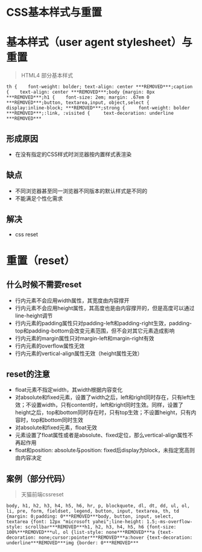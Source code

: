 # CSS基本样式与重置

# 基本样式（user agent stylesheet）与重置

> HTML4 部分基本样式

```
th {    font-weight: bolder; text-align: center ***REMOVED***;caption {    text-align: center ***REMOVED***;body {margin: 8px ***REMOVED***;h1 {    font-size: 2em; margin: .67em 0 ***REMOVED***;button, textarea,input, object,select {    display:inline-block; ***REMOVED***;strong {     font-weight: bolder ***REMOVED***;:link, :visited {     text-decoration: underline ***REMOVED***
```

## 形成原因

- 在没有指定的CSS样式时浏览器按内置样式表渲染

## 缺点

- 不同浏览器甚至同一浏览器不同版本的默认样式是不同的
- 不能满足个性化需求

## 解决

- css reset

# 重置（reset）

## 什么时候不需要reset

- 行内元素不会应用width属性，其宽度由内容撑开
- 行内元素不会应用height属性，其高度也是由内容撑开的，但是高度可以通过line-height调节
- 行内元素的padding属性只对padding-left和padding-right生效，padding-top和padding-bottom会改变元素范围，但不会对其它元素造成影响
- 行内元素的margin属性只对margin-left和margin-right有效
- 行内元素的overflow属性无效
- 行内元素的vertical-align属性无效（height属性无效）

## reset的注意

- float元素不指定width，其width根据内容变化
- 对absolute和fixed元素，设置了width之后，left和right同时存在，只有left生效；不设置width，只有content时，left和right同时生效。同样，设置了height之后，top和bottom同时存在时，只有top生效；不设置height，只有内容时，top和bottom同时生效
- 对absolute和fixed元素，float无效
- 元素设置了float属性或者是absolute、fixed定位，那么vertical-align属性不再起作用
- float和position: absolute与position: fixed后display为block，未指定宽高则由内容决定

## 案例（部分代码）

> 天猫前端cssreset

```
body, h1, h2, h3, h4, h5, h6, hr, p, blockquote, dl, dt, dd, ul, ol, li, pre, form, fieldset, legend, button, input, textarea, th, td {margin: 0;padding: 0***REMOVED***body, button, input, select, textarea {font: 12px "microsoft yahei";line-height: 1.5;-ms-overflow-style: scrollbar***REMOVED***h1, h2, h3, h4, h5, h6 {font-size: 100%***REMOVED***ul, ol {list-style: none***REMOVED***a {text-decoration: none;cursor:pointer***REMOVED***a:hover {text-decoration: underline***REMOVED***img {border: 0***REMOVED***
```